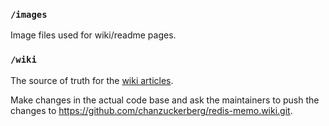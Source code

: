 ### `/images`
Image files used for wiki/readme pages.

### `/wiki`
The source of truth for the [wiki articles](https://github.com/chanzuckerberg/redis-memo/wiki).

Make changes in the actual code base and ask the maintainers to push the changes to https://github.com/chanzuckerberg/redis-memo.wiki.git.
